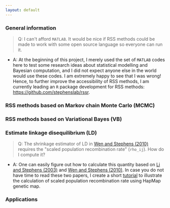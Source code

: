 ```yaml
---
layout: default
---
```


### General information

> Q: I can't afford `MATLAB`. It would be nice if RSS methods could be made to work with some open source language so everyone can run it.

- A: At the beginning of this project, I merely used the set of `MATLAB` codes here to test some research ideas about statistical modelling and Bayesian computation, and I did not expect anyone else in the world would use these codes. I am extremely happy to see that I was wrong! Hence, to further improve the accessibility of RSS methods, I am currently leading an `R` package development for RSS methods: https://github.com/stephenslab/rssr.

### RSS methods based on Markov chain Monte Carlo (MCMC)

### RSS methods based on Variational Bayes (VB)

### Estimate linkage disequilibrium (LD)

> Q: The shrinkage estimator of LD in [Wen and Stephens (2010)](https://www.ncbi.nlm.nih.gov/pubmed/21479081) requires the "scaled population recombination rate" (`rho_ij`). How do I compute it?

- A: One can easily figure out how to calculate this quantity based on [Li and Stephens (2003)](https://www.ncbi.nlm.nih.gov/pubmed/14704198) and [Wen and Stephens (2010)](https://www.ncbi.nlm.nih.gov/pubmed/21479081). In case you do not have time to read these two papers, I create a short [tutorial](Recombination) to illustrate the calculation of scaled population recombination rate using HapMap genetic map. 

### Applications 
